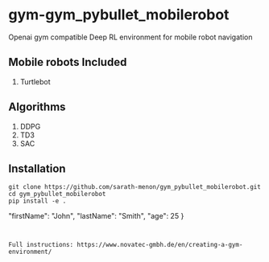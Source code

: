 # gym-gym_pybullet_mobilerobot

Openai gym compatible Deep RL environment for mobile robot navigation

## Mobile robots Included

  1. Turtlebot

## Algorithms

  1. DDPG
  2. TD3
  3. SAC
  
 ## Installation
 
 `git clone https://github.com/sarath-menon/gym_pybullet_mobilerobot.git` <br/>
 `cd gym_pybullet_mobilerobot` <br/>
 `pip install -e .`
 
 
  "firstName": "John",
  "lastName": "Smith",
  "age": 25
}
```
 

Full instructions: https://www.novatec-gmbh.de/en/creating-a-gym-environment/
